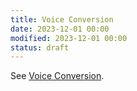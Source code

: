 ```yaml
---
title: Voice Conversion
date: 2023-12-01 00:00
modified: 2023-12-01 00:00
status: draft
---
```


See [Voice Conversion](https://paperswithcode.com/task/voice-conversion).
